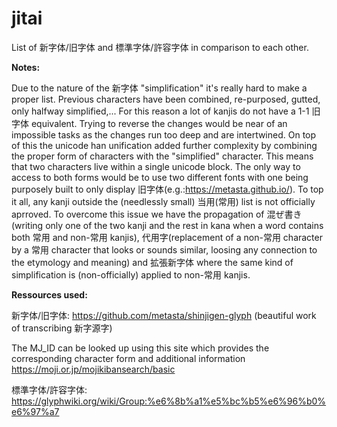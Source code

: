# jitai
List of 新字体/旧字体 and 標準字体/許容字体 in comparison to each other.

**Notes:**

Due to the nature of the 新字体 "simplification" it's really hard to make a proper list. Previous characters have been combined, re-purposed, gutted, only halfway simplified,... For this reason a lot of kanjis do not have a 1-1 旧字体 equivalent. Trying to reverse the changes would be near of an impossible tasks as the changes run too deep and are intertwined. On top of this the unicode han unification added further complexity by combining the proper form of characters with the "simplified" character. This means that two characters live within a single unicode block. The only way to access to both forms would be to use two different fonts with one being purposely built to only display 旧字体(e.g.:https://metasta.github.io/). To top it all, any kanji outside the (needlessly small) 当用(常用) list is not officially aprroved. To overcome this issue we have the propagation of 混ぜ書き(writing only one of the two kanji and the rest in kana when a word contains both 常用 and non-常用 kanjis), 代用字(replacement of a non-常用 character by a 常用 character that looks or sounds similar, loosing any connection to the etymology and meaning) and 拡張新字体 where the same kind of simplification is (non-officially) applied to non-常用 kanjis.


**Ressources used:**

新字体/旧字体: https://github.com/metasta/shinjigen-glyph (beautiful work of transcribing 新字源字)

The MJ_ID can be looked up using this site which provides the corresponding character form and additional information https://moji.or.jp/mojikibansearch/basic

標準字体/許容字体: https://glyphwiki.org/wiki/Group:%e6%8b%a1%e5%bc%b5%e6%96%b0%e6%97%a7
